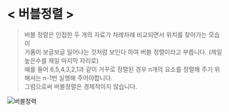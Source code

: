 # < 버블정렬  >
> 버블 정렬은 인접한 두 개의 자료가 차례차례 비교되면서 위치를 찾아가는 모습이 <br/>
> 거품이 보글보글 일어나는 것처럼 보인다 하여 버블 정렬이라고 부릅니다. (제일 높은수를 제일 마지막 자리로) <br/>
> 예를 들어 6,5,4,3,2,1과 같이 거꾸로 정렬된 경우 n개의 요소를 정렬해 주기 위해서는 n-1번 실행해 주어야합니다. <br/>
> 그럼으로써 버블정렬은 경제적이지 않습니다.

![버블정력](/images/버블정.png)